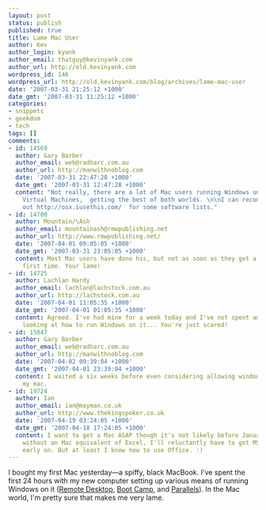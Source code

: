 ```yaml
---
layout: post
status: publish
published: true
title: Lame Mac User
author: Kev
author_login: kyank
author_email: thatguy@kevinyank.com
author_url: http://old.kevinyank.com
wordpress_id: 146
wordpress_url: http://old.kevinyank.com/blog/archives/lame-mac-user
date: '2007-03-31 21:25:12 +1000'
date_gmt: '2007-03-31 11:25:12 +1000'
categories:
- snippets
- geekdom
- tech
tags: []
comments:
- id: 14569
  author: Gary Barber
  author_email: web@radharc.com.au
  author_url: http://manwithnoblog.com
  date: '2007-03-31 22:47:28 +1000'
  date_gmt: '2007-03-31 12:47:28 +1000'
  content: "Not really, there are a lot of Mac users running Windows under various
    Virtual Machines,  getting the best of both worlds. \n\nI can recommend you check
    out http://osx.iusethis.com/  for some software lists."
- id: 14700
  author: Mountain/\Ash
  author_email: mountainash@rmwpublishing.net
  author_url: http://www.rmwpublishing.net/
  date: '2007-04-01 09:05:05 +1000'
  date_gmt: '2007-03-31 23:05:05 +1000'
  content: Most Mac users have done his, but not as soon as they get a Mac for the
    first time. Your lame!
- id: 14725
  author: Lachlan Hardy
  author_email: lachlan@lachstock.com.au
  author_url: http://lachstock.com.au
  date: '2007-04-01 11:05:35 +1000'
  date_gmt: '2007-04-01 01:05:35 +1000'
  content: Agreed. I've had mine for a week today and I've not spent any time even
    looking at how to run Windows on it... You're just scared!
- id: 15047
  author: Gary Barber
  author_email: web@radharc.com.au
  author_url: http://manwithnoblog.com
  date: '2007-04-02 09:39:04 +1000'
  date_gmt: '2007-04-01 23:39:04 +1000'
  content: I waited a six weeks before even considering allowing windows an home on
    my mac.
- id: 19724
  author: Ian
  author_email: ian@mayman.co.uk
  author_url: http://www.thekingspoker.co.uk
  date: '2007-04-19 03:24:05 +1000'
  date_gmt: '2007-04-18 17:24:05 +1000'
  content: I want to get a Mac ASAP though it's not likely before January 2008. However
    without an Mac equivalent of Excel, I'll reluctantly have to get MS Office installed
    early on. But at least I know how to use Office. :)
---
```

<p>I bought my first Mac yesterday—a spiffy, black MacBook. I've spent the first 24 hours with my new computer setting up various means of running Windows on it (<a href="http://www.microsoft.com/mac/otherproducts/otherproducts.aspx?pid=remotedesktopclient">Remote Desktop</a>, <a href="http://www.apple.com/support/bootcamp/">Boot Camp</a>, and <a href="http://www.parallels.com/en/products/desktop/">Parallels</a>). In the Mac world, I'm pretty sure that makes me very lame.</p>
